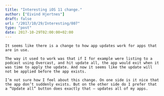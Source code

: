 ```yaml
---
title: "Interesting iOS 11 change."
author: ["Eivind Hjertnes"]
draft: false
url: "/2017/10/29/Interesting/807"
type: "post"
date: 2017-10-29T02:00:00+02:00
---
```


<div class="HTML">
  <div></div>

<p>

</div>

```text
It seems like there is a change to how app updates work for apps that are in use.
```

<div class="HTML">
  <div></div>

</p>

</div>

<div class="HTML">
  <div></div>

<p>

</div>

```text
The way it used to work was that if I for example were listing to a podcast using Overcast, and hit update all, the app would exit when it was time to apply the update. And now it seems like the update will not be applied before the app exists.
```

<div class="HTML">
  <div></div>

</p>

</div>

<div class="HTML">
  <div></div>

<p>

</div>

```text
I’m not sure how I feel about this change. On one side is it nice that the app don’t suddenly exists. But on the other side do I prefer that a “Update all” button does exactly that – updates all of my apps.
```

<div class="HTML">
  <div></div>

</p>

</div>
